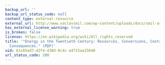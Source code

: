 ```yaml
---
backup_url: ''
backup_url_status_code: null
content_type: external-resource
external_url: http://www.vaclavsmil.com/wp-content/uploads/docs/smil-article-2000-aree2000-1.pdf
has_external_license_warning: true
is_broken: false
license: https://en.wikipedia.org/wiki/All_rights_reserved
title: '"Energy in the Twentieth Century: Resources, Conversions, Costs, Uses, and
  Consequences." (PDF)'
uid: 61c65ad7-d2f4-430d-8c4c-a4715aa15640
url_status_code: 200
---
```

